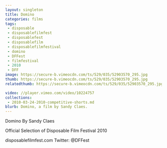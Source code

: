 ```yaml
---
layout: singleton
title: Domino
categories: films
tags:
 - disposable
 - disposablefilmfest
 - disposablefest
 - disposablefilm
 - disposablefilmfestival
 - domino
 - DFFest
 - filmfestival
 - 2010
 - DFF
image: https://secure-b.vimeocdn.com/ts/529/035/52903570_295.jpg
thumb: https://secure-b.vimeocdn.com/ts/529/035/52903570_295.jpg
relatedthumb: https://secure-b.vimeocdn.com/ts/529/035/52903570_295.jpg

video: //player.vimeo.com/video/10224757
collections:
 - 2010-03-24-2010-competitive-shorts.md
blurb: Domino, a film by Sandy Claes.
---
```


Domino
By Sandy Claes

Official Selection of Disposable Film Festival 2010

disposablefilmfest.com
Twitter: @DFFest